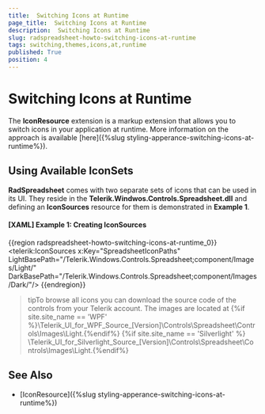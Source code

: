 ```yaml
---
title:  Switching Icons at Runtime
page_title:  Switching Icons at Runtime
description:  Switching Icons at Runtime
slug: radspreadsheet-howto-switching-icons-at-runtime
tags: switching,themes,icons,at,runtime
published: True
position: 4
---
```


# Switching Icons at Runtime


The __IconResource__ extension is a markup extension that allows you to switch icons in your application at runtime. More information on the approach is available [here]({%slug styling-apperance-switching-icons-at-runtime%}).


## Using Available IconSets

__RadSpreadsheet__ comes with two separate sets of icons that can be used in its UI. They reside in the __Telerik.Windwos.Controls.Spreadsheet.dll__ and defining an __IconSources__ resource for them is demonstrated in __Example 1__.


#### __[XAML] Example 1: Creating IconSources__

{{region radspreadsheet-howto-switching-icons-at-runtime_0}}
	<telerik:IconSources x:Key="SpreadsheetIconPaths" LightBasePath="/Telerik.Windows.Controls.Spreadsheet;component/Images/Light/"
                               DarkBasePath="/Telerik.Windows.Controls.Spreadsheet;component/Images/Dark/"/>
{{endregion}}


>tipTo browse all icons you can download the source code of the controls from your Telerik account. The images are located at {%if site.site_name == 'WPF' %}\Telerik\_UI\_for\_WPF\_Source\_[Version]\Controls\Spreadsheet\Controls\Images\Light.{%endif%} {%if site.site_name == 'Silverlight' %} \Telerik\_UI\_for\_Silverlight\_Source\_[Version]\Controls\Spreadsheet\Controls\Images\Light.{%endif%}


## See Also

* [IconResource]({%slug styling-apperance-switching-icons-at-runtime%})
